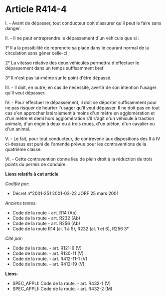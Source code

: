 # Article R414-4

I. - Avant de dépasser, tout conducteur doit s'assurer qu'il peut le faire sans danger.

II. - Il ne peut entreprendre le dépassement d'un véhicule que si :

1° Il a la possibilité de reprendre sa place dans le courant normal de la circulation sans gêner celle-ci ;

2° La vitesse relative des deux véhicules permettra d'effectuer le dépassement dans un temps suffisamment bref.

3° Il n'est pas lui-même sur le point d'être dépassé.

III. - Il doit, en outre, en cas de nécessité, avertir de son intention l'usager qu'il veut dépasser.

IV. - Pour effectuer le dépassement, il doit se déporter suffisamment pour ne pas risquer de heurter l'usager qu'il veut
dépasser. Il ne doit pas en tout cas s'en approcher latéralement à moins d'un mètre en agglomération et d'un mètre et demi
hors agglomération s'il s'agit d'un véhicule à traction animale, d'un engin à deux ou à trois roues, d'un piéton, d'un
cavalier ou d'un animal.

V. - Le fait, pour tout conducteur, de contrevenir aux dispositions des II à IV ci-dessus est puni de l'amende prévue pour
les contraventions de la quatrième classe.

VI. - Cette contravention donne lieu de plein droit à la réduction de trois points du permis de conduire.

**Liens relatifs à cet article**

_Codifié par_:

  - Décret n°2001-251 2001-03-22 JORF 25 mars 2001

_Anciens textes_:

  - Code de la route - art. R14 (Ab)
  - Code de la route - art. R232 (Ab)
  - Code de la route - art. R256 (Ab)
  - Code de la route R14 (al. 1 à 5), R232 (al. 1 et 6), R256 3°

_Cité par_:

  - Code de la route. - art. R121-6 (V)
  - Code de la route. - art. R130-11 (V)
  - Code de la route. - art. R412-11-1 (V)
  - Code de la route. - art. R412-19 (V)

**Liens**:

  - SPEC_APPLI: Code de la route. - art. R432-1 (V)
  - SPEC_APPLI: Code de la route. - art. R432-2 (M)
